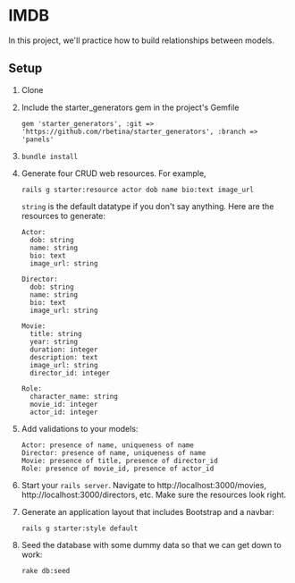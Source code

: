 # IMDB

In this project, we'll practice how to build relationships between models.

## Setup

 1. Clone
 1. Include the starter_generators gem in the project's Gemfile

        gem 'starter_generators', :git => 'https://github.com/rbetina/starter_generators', :branch => 'panels'

 1. `bundle install`
 1. Generate four CRUD web resources. For example,

        rails g starter:resource actor dob name bio:text image_url

    `string` is the default datatype if you don't say anything. Here are the resources to generate:

        Actor:
          dob: string
          name: string
          bio: text
          image_url: string

        Director:
          dob: string
          name: string
          bio: text
          image_url: string

        Movie:
          title: string
          year: string
          duration: integer
          description: text
          image_url: string
          director_id: integer

        Role:
          character_name: string
          movie_id: integer
          actor_id: integer

 1. Add validations to your models:
 
        Actor: presence of name, uniqueness of name
        Director: presence of name, uniqueness of name
        Movie: presence of title, presence of director_id
        Role: presence of movie_id, presence of actor_id

 1. Start your `rails server`. Navigate to http://localhost:3000/movies, http://localhost:3000/directors, etc. Make sure the resources look right.
 1. Generate an application layout that includes Bootstrap and a navbar:

        rails g starter:style default

 1. Seed the database with some dummy data so that we can get down to work:

        rake db:seed
